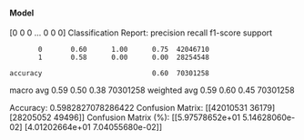 #### Model
[0 0 0 ... 0 0 0]
Classification Report:
              precision    recall  f1-score   support

           0       0.60      1.00      0.75  42046710
           1       0.58      0.00      0.00  28254548

    accuracy                           0.60  70301258
   macro avg       0.59      0.50      0.38  70301258
weighted avg       0.59      0.60      0.45  70301258

Accuracy: 0.5982827078286422
Confusion Matrix:
[[42010531    36179]
 [28205052    49496]]
Confusion Matrix (%):
[[5.97578652e+01 5.14628060e-02]
 [4.01202664e+01 7.04055680e-02]]
